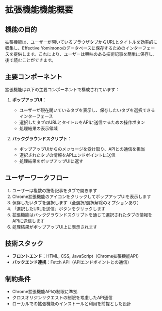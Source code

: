# 拡張機能機能概要

## 機能の目的

拡張機能は、ユーザーが開いているブラウザタブからURLとタイトルを効率的に収集し、Effective Yomimonoのデータベースに保存するためのインターフェースを提供します。これにより、ユーザーは興味のある技術記事を簡単に保存し、後で読むことができます。

## 主要コンポーネント

拡張機能は以下の主要コンポーネントで構成されています：

1. **ポップアップUI**：
   - ユーザーが現在開いているタブを表示し、保存したいタブを選択できるインターフェース
   - 選択したタブのURLとタイトルをAPIに送信するための操作ボタン
   - 処理結果の表示領域

2. **バックグラウンドスクリプト**：
   - ポップアップUIからのメッセージを受け取り、APIとの通信を担当
   - 選択されたタブの情報をAPIエンドポイントに送信
   - 処理結果をポップアップUIに返す

## ユーザーワークフロー

1. ユーザーは複数の技術記事をタブで開きます
2. Chrome拡張機能のアイコンをクリックしてポップアップUIを表示します
3. 保存したいタブを選択します（全選択/選択解除のオプションあり）
4. 「選択したURLを送信」ボタンをクリックします
5. 拡張機能はバックグラウンドスクリプトを通じて選択されたタブの情報をAPIに送信します
6. 処理結果がポップアップUI上に表示されます

## 技術スタック

- **フロントエンド**：HTML, CSS, JavaScript（Chrome拡張機能API）
- **バックエンド連携**：Fetch API（APIエンドポイントとの通信）

## 制約条件

- Chrome拡張機能APIの制限に準拠
- クロスオリジンリクエストの制限を考慮したAPI通信
- ローカルでの拡張機能のインストールと利用を前提とした設計
